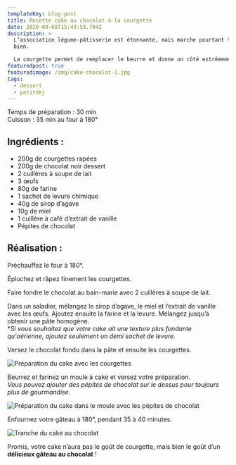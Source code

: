 ```yaml
---
templateKey: blog-post
title: Recette cake au chocolat à la courgette
date: 2020-09-08T15:43:59.794Z
description: >
  L’association légume-pâtisserie est étonnante, mais marche pourtant très
  bien. 

  La courgette permet de remplacer le beurre et donne un côté extrêmement moelleux aux desserts.
featuredpost: true
featuredimage: /img/cake-chocolat-1.jpg
tags:
  - dessert
  - petitdej
---
```

Temps de préparation : 30 min\
Cuisson : 35 min au four à 180°

## Ingrédients :

* 200g de courgettes rapées
* 200g de chocolat noir dessert
* 2 cuillères à soupe de lait
* 3 œufs
* 80g de farine
* 1 sachet de levure chimique
* 40g de sirop d’agave
* 10g de miel
* 1 cuillère à café d’extrait de vanille
* Pépites de chocolat

## Réalisation :

Préchauffez le four à 180°.

Épluchez et râpez finement les courgettes.

Faire fondre le chocolat au bain-marie avec 2 cuillères à soupe de lait.

Dans un saladier, mélangez le sirop d’agave, le miel et l’extrait de vanille avec les œufs. Ajoutez ensuite la farine et la levure. Mélangez jusqu’à obtenir une pâte homogène.\
**Si vous souhaitez que votre cake ait une texture plus fondante qu'aérienne, ajoutez seulement un demi sachet de levure.*

Versez le chocolat fondu dans la pâte et ensuite les courgettes.

![Préparation du cake avec les courgettes](/img/preparation-cake-.jpg "Préparation cake")

Beurrez et farinez un moule à cake et versez votre préparation. \
*Vous pouvez ajouter des pépites de chocolat sur le dessus pour toujours plus de gourmandise.*

![Préparation du cake dans le moule avec les pépites de chocolat](/img/cake-moule.jpg "Préparation du cake dans le moule")

Enfournez votre gâteau à 180°, pendant 35 à 40 minutes.

![Tranche du cake au chocolat ](/img/cake-chocolat-2.jpg "Cake au chocolat")

Promis, votre cake n’aura pas le goût de courgette, mais bien le goût d’un **délicieux gâteau au chocolat** !